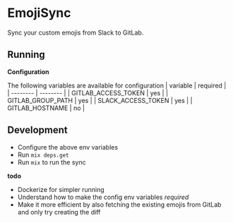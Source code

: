 # EmojiSync

Sync your custom emojis from Slack to GitLab.

## Running

**Configuration**

The following variables are available for configuration
| variable | required |
| -------- | -------- |
| GITLAB_ACCESS_TOKEN | yes |
| GITLAB_GROUP_PATH | yes |
| SLACK_ACCESS_TOKEN | yes |
| GITLAB_HOSTNAME | no | 


## Development

- Configure the above env variables
- Run `mix deps.get`
- Run `mix` to run the sync

**todo**
- Dockerize for simpler running
- Understand how to make the config env variables _required_
- Make it more efficient by also fetching the existing emojis from GitLab and only try creating the diff